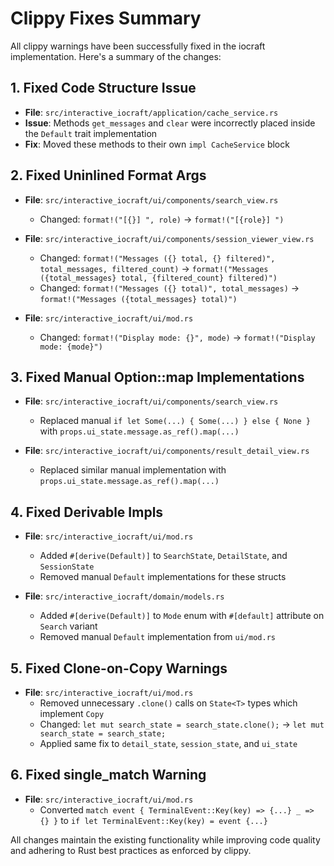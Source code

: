 # Clippy Fixes Summary

All clippy warnings have been successfully fixed in the iocraft implementation. Here's a summary of the changes:

## 1. Fixed Code Structure Issue
- **File**: `src/interactive_iocraft/application/cache_service.rs`
- **Issue**: Methods `get_messages` and `clear` were incorrectly placed inside the `Default` trait implementation
- **Fix**: Moved these methods to their own `impl CacheService` block

## 2. Fixed Uninlined Format Args
- **File**: `src/interactive_iocraft/ui/components/search_view.rs`
  - Changed: `format!("[{}] ", role)` → `format!("[{role}] ")`
  
- **File**: `src/interactive_iocraft/ui/components/session_viewer_view.rs`
  - Changed: `format!("Messages ({} total, {} filtered)", total_messages, filtered_count)` → `format!("Messages ({total_messages} total, {filtered_count} filtered)")`
  - Changed: `format!("Messages ({} total)", total_messages)` → `format!("Messages ({total_messages} total)")`
  
- **File**: `src/interactive_iocraft/ui/mod.rs`
  - Changed: `format!("Display mode: {}", mode)` → `format!("Display mode: {mode}")`

## 3. Fixed Manual Option::map Implementations
- **File**: `src/interactive_iocraft/ui/components/search_view.rs`
  - Replaced manual `if let Some(...) { Some(...) } else { None }` with `props.ui_state.message.as_ref().map(...)`
  
- **File**: `src/interactive_iocraft/ui/components/result_detail_view.rs`
  - Replaced similar manual implementation with `props.ui_state.message.as_ref().map(...)`

## 4. Fixed Derivable Impls
- **File**: `src/interactive_iocraft/ui/mod.rs`
  - Added `#[derive(Default)]` to `SearchState`, `DetailState`, and `SessionState`
  - Removed manual `Default` implementations for these structs
  
- **File**: `src/interactive_iocraft/domain/models.rs`
  - Added `#[derive(Default)]` to `Mode` enum with `#[default]` attribute on `Search` variant
  - Removed manual `Default` implementation from `ui/mod.rs`

## 5. Fixed Clone-on-Copy Warnings
- **File**: `src/interactive_iocraft/ui/mod.rs`
  - Removed unnecessary `.clone()` calls on `State<T>` types which implement `Copy`
  - Changed: `let mut search_state = search_state.clone();` → `let mut search_state = search_state;`
  - Applied same fix to `detail_state`, `session_state`, and `ui_state`

## 6. Fixed single_match Warning
- **File**: `src/interactive_iocraft/ui/mod.rs`
  - Converted `match event { TerminalEvent::Key(key) => {...} _ => {} }` to `if let TerminalEvent::Key(key) = event {...}`

All changes maintain the existing functionality while improving code quality and adhering to Rust best practices as enforced by clippy.